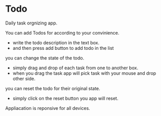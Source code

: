 # Todo
Daily task orgnizing app.

You can add Todos for according to your convinience.
  - write the todo description in the text box.
  - and then press add button to add todo in the list
  
you can change the state of the todo.
  - simply drag and drop of each task from one to another box.
  - when you drag the task app will pick task with your mouse and drop other side.
   
you can reset the todo for their original state.
  - simply click on the reset button you app will reset.
  
Appliacation is reponsive for all devices.
